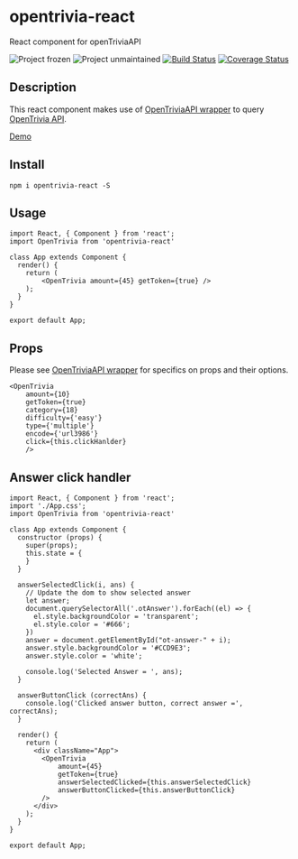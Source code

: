# opentrivia-react

React component for openTriviaAPI

![Project frozen](https://img.shields.io/badge/status-frozen-blue.png) ![Project unmaintained](https://img.shields.io/badge/project-unmaintained-red.svg)
[![Build Status](https://travis-ci.org/sbardian/opentrivia-react.svg?branch=dev)](https://travis-ci.org/sbardian/opentrivia-react) [![Coverage Status](https://coveralls.io/repos/github/sbardian/opentrivia-react/badge.svg?branch=dev)](https://coveralls.io/github/sbardian/opentrivia-react?branch=dev)

## Description

This react component makes use of [OpenTriviaAPI wrapper](https://github.com/sbardian/openTriviaAPI "OpenTriviaAPI wrapper") to query [OpenTrivia API](https://www.opentdb.com "Open Trivia API").

[Demo](https://sbardian.github.io/opentrivia-react/ "Demo")

## Install

```
npm i opentrivia-react -S
```

## Usage

```
import React, { Component } from 'react';
import OpenTrivia from 'opentrivia-react'

class App extends Component {
  render() {
    return (
        <OpenTrivia amount={45} getToken={true} />
    );
  }
}

export default App;
```

## Props

Please see [OpenTriviaAPI wrapper](https://github.com/sbardian/openTriviaAPI "OpenTriviaAPI wrapper") for specifics on props and their options.

```
<OpenTrivia
    amount={10}
    getToken={true}
    category={18}
    difficulty={'easy'}
    type={'multiple'}
    encode={'url3986'}
    click={this.clickHanlder}
    />
```

## Answer click handler

```
import React, { Component } from 'react';
import './App.css';
import OpenTrivia from 'opentrivia-react'

class App extends Component {
  constructor (props) {
    super(props);
    this.state = {
    }
  }

  answerSelectedClick(i, ans) {
    // Update the dom to show selected answer
    let answer;
    document.querySelectorAll('.otAnswer').forEach((el) => {
      el.style.backgroundColor = 'transparent';
      el.style.color = '#666';
    })
    answer = document.getElementById("ot-answer-" + i);
    answer.style.backgroundColor = '#CCD9E3';
    answer.style.color = 'white';

    console.log('Selected Answer = ', ans);
  }

  answerButtonClick (correctAns) {
    console.log('Clicked answer button, correct answer =', correctAns);
  }

  render() {
    return (
      <div className="App">
        <OpenTrivia
            amount={45}
            getToken={true}
            answerSelectedClicked={this.answerSelectedClick}
            answerButtonClicked={this.answerButtonClick}
        />
      </div>
    );
  }
}

export default App;
```
